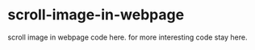 # scroll-image-in-webpage
scroll image in webpage
code here.
for more interesting code stay here.


